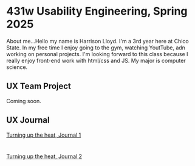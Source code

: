 # 431w Usability Engineering, Spring 2025

About me...Hello my name is Harrison Lloyd. I'm a 3rd year here at Chico State. In my free time I enjoy going to the gym, watching YoutTube, adn working on personal projects. I'm looking
forward to this class because I really enjoy front-end work with html/css and JS. My major is computer science.


## UX Team Project

Coming soon.

## UX Journal

[Turning up the heat, Journal 1](journal/)
#
[Turning up the heat, Journal 2](journal/)
